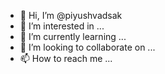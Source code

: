 - 👋 Hi, I’m @piyushvadsak
- 👀 I’m interested in ...
- 🌱 I’m currently learning ...
- 💞️ I’m looking to collaborate on ...
- 📫 How to reach me ...

<!---
piyushvadsak/piyushvadsak is a ✨ special ✨ repository because its `README.md` (this file) appears on your GitHub profile.
You can click the Preview link to take a look at your changes.
--->

